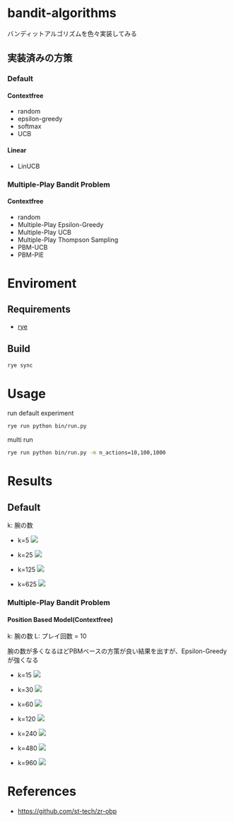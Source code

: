 # bandit-algorithms
バンディットアルゴリズムを色々実装してみる

## 実装済みの方策

### Default

#### Contextfree
- random
- epsilon-greedy
- softmax
- UCB
#### Linear
- LinUCB

### Multiple-Play Bandit Problem

#### Contextfree
- random
- Multiple-Play Epsilon-Greedy
- Multiple-Play UCB
- Multiple-Play Thompson Sampling
- PBM-UCB
- PBM-PIE

# Enviroment

## Requirements
- [rye](https://github.com/mitsuhiko/rye)

## Build
```bash
rye sync
```

# Usage
run default experiment
```bash
rye run python bin/run.py
```

multi run
```bash
rye run python bin/run.py -m n_actions=10,100,1000
```

# Results

## Default
k: 腕の数

- k=5
![](./resources/default/n_actions=5.png)

- k=25
![](./resources/default/n_actions=25.png)

- k=125
![](./resources/default/n_actions=125.png)

- k=625
![](resources/default/n_actions=625.png)

### Multiple-Play Bandit Problem

#### Position Based Model(Contextfree)
k: 腕の数
L: プレイ回数 = 10

腕の数が多くなるほどPBMベースの方策が良い結果を出すが、Epsilon-Greedyが強くなる

- k=15
![](./resources/pbm/n_actions=15.png)

- k=30
![](./resources/pbm/n_actions=30.png)

- k=60
![](./resources/pbm/n_actions=60.png)

- k=120
![](./resources/pbm/n_actions=120.png)

- k=240
![](./resources/pbm/n_actions=240.png)

- k=480
![](./resources/pbm/n_actions=480.png)

- k=960
![](./resources/pbm/n_actions=960.png)

# References
- https://github.com/st-tech/zr-obp
